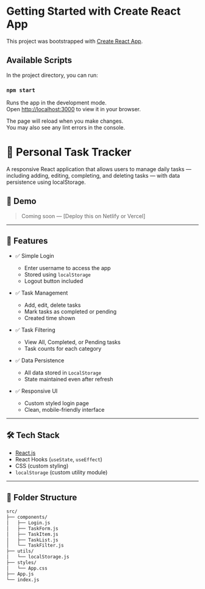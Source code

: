 # Getting Started with Create React App

This project was bootstrapped with [Create React App](https://github.com/facebook/create-react-app).

## Available Scripts

In the project directory, you can run:

### `npm start`

Runs the app in the development mode.\
Open [http://localhost:3000](http://localhost:3000) to view it in your browser.

The page will reload when you make changes.\
You may also see any lint errors in the console.

# 📝 Personal Task Tracker

A responsive React application that allows users to manage daily tasks — including adding, editing, completing, and deleting tasks — with data persistence using localStorage.

## 📸 Demo

> Coming soon — [Deploy this on Netlify or Vercel]

---

## 🚀 Features

- ✅ Simple Login
  - Enter username to access the app
  - Stored using `localStorage`
  - Logout button included

- ✅ Task Management
  - Add, edit, delete tasks
  - Mark tasks as completed or pending
  - Created time shown

- ✅ Task Filtering
  - View All, Completed, or Pending tasks
  - Task counts for each category

- ✅ Data Persistence
  - All data stored in `LocalStorage`
  - State maintained even after refresh

- ✅ Responsive UI
  - Custom styled login page
  - Clean, mobile-friendly interface

---

## 🛠️ Tech Stack

- [React.js](https://reactjs.org/)
- React Hooks (`useState`, `useEffect`)
- CSS (custom styling)
- `localStorage` (custom utility module)

---

## 📁 Folder Structure

```bash
src/
├── components/
│   ├── Login.js
│   ├── TaskForm.js
│   ├── TaskItem.js
│   ├── TaskList.js
│   └── TaskFilter.js
├── utils/
│   └── localStorage.js
├── styles/
│   └── App.css
├── App.js
└── index.js

